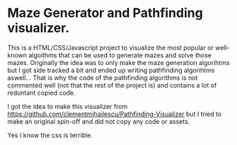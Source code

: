 # Maze Generator and Pathfinding visualizer.

This is a HTML/CSS/Javascript project to visualize the most popular or well-known algoithms that can be used to generate mazes and solve those mazes.
Originally the idea was to only make the maze generation algorihtms but I got side tracked a bit and ended up writing pathfinding algorihtms aswell...
That is why the code of the pathfinding algorithms is not commented well (not that the rest of the project is) and contains a lot of reduntant copied code.

I got the idea to make this visualizer from https://github.com/clementmihailescu/Pathfinding-Visualizer but I tried to make an original spin-off and
did not copy any code or assets.

Yes I know the css is terrible.
